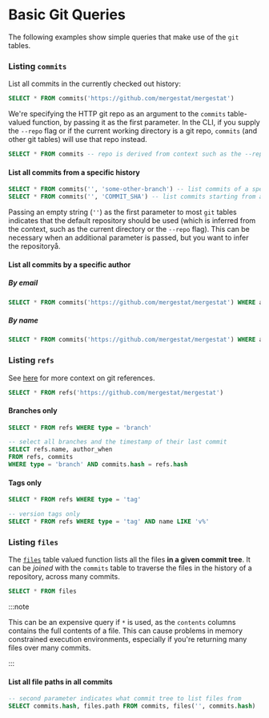 # Basic Git Queries

The following examples show simple queries that make use of the `git` tables.

### Listing `commits`

List all commits in the currently checked out history:

```sql
SELECT * FROM commits('https://github.com/mergestat/mergestat')
```

We're specifying the HTTP git repo as an argument to the `commits` table-valued function, by passing it as the first parameter.
In the CLI, if you supply the `--repo` flag or if the current working directory is a git repo, `commits` (and other git tables) will use that repo instead.


```sql
SELECT * FROM commits -- repo is derived from context such as the --repo flag or the current directory
```

#### List all commits from a specific history

```sql
SELECT * FROM commits('', 'some-other-branch') -- list commits of a specific branch
SELECT * FROM commits('', 'COMMIT_SHA') -- list commits starting from a commit hash
```

Passing an empty string (`''`) as the first parameter to most `git` tables indicates that the default repository should be used (which is inferred from the context, such as the current directory or the `--repo` flag).
This can be necessary when an additional parameter is passed, but you want to infer the repositoryå.

#### List all commits by a specific author

##### By email

```sql
SELECT * FROM commits('https://github.com/mergestat/mergestat') WHERE author_name = 'patrick@mergestat.com'
```

##### By name

```sql
SELECT * FROM commits('https://github.com/mergestat/mergestat') WHERE author_name LIKE '%Patrick%'
```

### Listing `refs`

See [here](https://git-scm.com/book/en/v2/Git-Internals-Git-References) for more context on git references.

```sql
SELECT * FROM refs('https://github.com/mergestat/mergestat')
```

####  Branches only

```sql
SELECT * FROM refs WHERE type = 'branch'
```

```sql
-- select all branches and the timestamp of their last commit
SELECT refs.name, author_when
FROM refs, commits
WHERE type = 'branch' AND commits.hash = refs.hash
```

#### Tags only

```sql
SELECT * FROM refs WHERE type = 'tag'
```

```sql
-- version tags only
SELECT * FROM refs WHERE type = 'tag' AND name LIKE 'v%'
```

### Listing `files`

The [`files`](/reference/git-tables#files) table valued function lists all the files **in a given commit tree**.
It can be *joined* with the `commits` table to traverse the files in the history of a repository, across many commits.

```sql
SELECT * FROM files
```

:::note

This can be an expensive query if `*` is used, as the `contents` columns contains the full contents of a file.
This can cause problems in memory constrained execution environments, especially if you're returning many files over many commits.

:::


#### List all file paths in all commits

```sql
-- second parameter indicates what commit tree to list files from
SELECT commits.hash, files.path FROM commits, files('', commits.hash)
```

<!-- TODO(patrickdevivo) stats table -->
<!-- TODO(patrickdevivo) blame table -->
